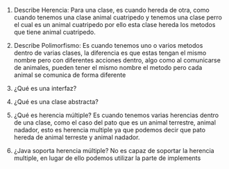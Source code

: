 1. Describe Herencia:
    Para una clase, es cuando hereda de otra, como cuando tenemos una clase animal cuatripedo
    y tenemos una clase perro el cual es un animal cuatripedo por ello esta clase hereda
    los metodos que tiene animal cuatripedo.

2. Describe Polimorfismo:
    Es cuando tenemos uno o varios metodos dentro de varias clases, la diferencia es que estas tengan
    el mismo nombre pero con diferentes acciones dentro, algo como al comunicarse de animales, pueden tener
    el mismo nombre el metodo pero cada animal se comunica de forma diferente

3. ¿Qué es una interfaz?

4. ¿Qué es una clase abstracta?
    

5. ¿Qué es herencia múltiple?
    Es cuando tenemos varias herencias dentro de una clase, como el caso del pato que es un animal terrestre, 
    animal nadador, esto es herencia multiple ya que podemos decir que pato hereda de animal terreste y animal nadador.

6. ¿Java soporta herencia múltiple?
    No es capaz de soportar la herencia multiple, en lugar de ello podemos utilizar la parte de implements
